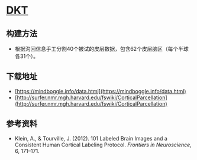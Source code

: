 # [DKT](https://mindboggle.info/data.html)

## 构建方法

* 根据沟回信息手工分割40个被试的皮层数据，包含62个皮层脑区（每个半球各31个）。

## 下载地址

* [https://mindboggle.info/data.html](https://mindboggle.info/data.html)
* [http://surfer.nmr.mgh.harvard.edu/fswiki/CorticalParcellation](http://surfer.nmr.mgh.harvard.edu/fswiki/CorticalParcellation)

## 参考资料

* Klein, A., & Tourville, J. (2012). 101 Labeled Brain Images and a Consistent Human Cortical Labeling Protocol. *Frontiers in Neuroscience*, 6, 171–171.
